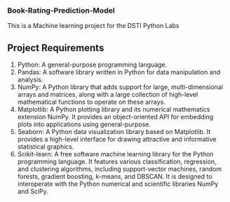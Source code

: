 ### Book-Rating-Prediction-Model
This is a Machine learning project for the DSTI Python Labs 

## Project Requirements

1) Python: A general-purpose programming language.
3) Pandas: A software library written in Python for data manipulation and analysis.
4) NumPy: A Python library that adds support for large, multi-dimensional arrays and matrices, along with a large collection of high-level mathematical functions to operate on these arrays.
5) Matplotlib: A Python plotting library and its numerical mathematics extension NumPy. It provides an object-oriented API for embedding plots into applications using general-purpose.
6) Seaborn: A Python data visualization library based on Matplotlib. It provides a high-level interface for drawing attractive and informative statistical graphics.
7) Scikit-learn: A free software machine learning library for the Python programming language. It features various classification, regression, and clustering algorithms, including support-vector machines, random forests, gradient boosting, k-means, and DBSCAN. It is designed to interoperate with the Python numerical and scientific libraries NumPy and SciPy.


